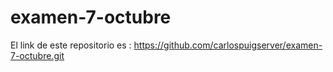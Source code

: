 # examen-7-octubre

El link de este repositorio es : https://github.com/carlospuigserver/examen-7-octubre.git
